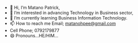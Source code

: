 - 👋 Hi, I’m Matano Patrick,
- 👀 I’m interested in advancing Technology in Business sector,
- 🌱 I’m currently learning Business Information Technology.
- 📫 How to reach me Email; matanohpee@gmail.com
- Cell Phone; 0792179877
- 😄 Pronouns...HE/HIM...
<!---
Matanoh2003/Matanoh2003 is a ✨ special ✨ repository because its `README.md` (this file) appears on your GitHub profile.
You can click the Preview link to take a look at your changes.
--->
